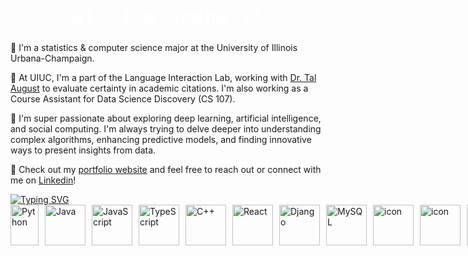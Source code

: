 <h1 style="text-align: center; color: white; font-family: 'Fira Code', monospace; font-weight: 900; font-size: 32px;">
  Hi, I'm Sneha :)
</h1>

🧡 I'm a statistics & computer science major at the University of Illinois Urbana-Champaign.

💙 At UIUC, I'm a part of the Language Interaction Lab, working with [Dr. Tal August](https://talaugust.github.io/) to evaluate certainty in academic citations. I'm also working as a Course Assistant for Data Science Discovery (CS 107). 

🧡 I'm super passionate about exploring deep learning, artificial intelligence, and social computing. I'm always trying to delve deeper into understanding complex algorithms, enhancing predictive models, and finding innovative ways to present insights from data.

💙 Check out my [portfolio website](http://ssundr.github.io) and feel free to reach out or connect with me on [Linkedin](https://linkedin.com/in/ssundr)!



<a href="https://git.io/typing-svg">
  <img 
    src="https://readme-typing-svg.demolab.com/?lines=my+fav+tech+!+&color=FFFFFF&font=Fira+Code" 
    alt="Typing SVG" 
    style="display: block; margin: 0 auto;" 
  />
</a>

<div align="left">
  <div style="display: flex; align-items: flex-start; gap: 10px;">
    <a href="https://docs.python.org/3/" target="_blank" title="Python Documentation">
      <img src="https://techstack-generator.vercel.app/python-icon.svg" alt="Python" width="45" height="65" />
    </a>
    <a href="https://docs.oracle.com/en/java/" target="_blank" title="Java Documentation">
      <img src="https://techstack-generator.vercel.app/java-icon.svg" alt="Java" width="65" height="65" />
    </a>
    <a href="https://developer.mozilla.org/en-US/docs/Web/JavaScript" target="_blank" title="JavaScript Documentation">
      <img src="https://techstack-generator.vercel.app/js-icon.svg" alt="JavaScript" width="65" height="65" />
    </a>
    <a href="https://www.typescriptlang.org/docs/" target="_blank" title="TypeScript Documentation">
      <img src="https://techstack-generator.vercel.app/ts-icon.svg" alt="TypeScript" width="65" height="65" />
    </a>
    <a href="https://en.cppreference.com/w/" target="_blank" title="C++ Documentation">
      <img src="https://techstack-generator.vercel.app/cpp-icon.svg" alt="C++" width="65" height="65" />
    </a>
    <a href="https://reactjs.org/docs/getting-started.html" target="_blank" title="React Documentation">
      <img src="https://techstack-generator.vercel.app/react-icon.svg" alt="React" width="65" height="65" />
    </a>
    <a href="https://docs.djangoproject.com/en/stable/" target="_blank" title="Django Documentation">
      <img src="https://techstack-generator.vercel.app/django-icon.svg" alt="Django" width="65" height="65" />
    </a>
    <a href="https://dev.mysql.com/doc/" target="_blank" title="MySQL Documentation">
      <img src="https://techstack-generator.vercel.app/mysql-icon.svg" alt="MySQL" width="65" height="65" />
    </a>
    <a href="https://docs.docker.com/" target="_blank" title="Docker Documentation">
      <img src="https://techstack-generator.vercel.app/docker-icon.svg" alt="icon" width="65" height="65" />
    </a>
    <a href="https://docs.aws.amazon.com/" target="_blank" title="AWS Documentation">
      <img src="https://techstack-generator.vercel.app/aws-icon.svg" alt="icon" width="65" height="65" />
    </a>
    <a href="https://docs.github.com/en/rest?apiVersion=2022-11-28" target="_blank" title="REST API Documentation">
      <img src="https://techstack-generator.vercel.app/restapi-icon.svg" alt="icon" width="65" height="65" />
    </a>
    <a href="https://eslint.org/" target="_blank" title="ESLINT">
      <img src="https://techstack-generator.vercel.app/eslint-icon.svg" alt="icon" width="65" height="65" />
    </a>
    <a href="https://cloud.google.com/products/compute?gad_campaignid=22970352666" target="_blank" title="gcp docs">
      <img src="https://camo.githubusercontent.com/d483c5ba712a0ab3afb1f9e4eeb70d1e91050d59e2a6ea44d9d706b3b620af2d/68747470733a2f2f74656368737461636b2d67656e657261746f722d7473672e76657263656c2e6170702f6763702d69636f6e2e737667" alt="icon" width="65" height = "65" />  
    </a>
    <a href="https://jestjs.io/" target="_blank" title="JEST docs">
      <img src="https://techstack-generator.vercel.app/jest-icon.svg" alt="icon" width="65" height="65" />
    </a>
  </div>
</div>

<!--
**snehasund/snehasund** is a ✨ _special_ ✨ repository because its `README.md` (this file) appears on your GitHub profile.

Here are some ideas to get you started:

- 🔭 I’m currently working on ...
- 🌱 I’m currently learning ...
- 👯 I’m looking to collaborate on ...
- 🤔 I’m looking for help with ...
- 💬 Ask me about ...
- 📫 How to reach me: ...
- 😄 Pronouns: ...
- ⚡ Fun fact: ...
-->
